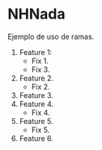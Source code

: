 # NHNada
Ejemplo de uso de ramas.
1. Feature 1:
    - Fix 1.
    - Fix 3.
2. Feature 2.
    - Fix 2.
3. Feature 3.
4. Feature 4.
    - Fix 4.
5. Feature 5.
    - Fix 5.
6. Feature 6.
